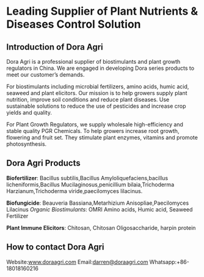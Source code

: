 # Leading Supplier of Plant Nutrients & Diseases Control Solution

## Introduction of Dora Agri
Dora Agri is a professional supplier of biostimulants and plant growth regulators in China. We are engaged in developing Dora series products to meet our customer’s demands.

For biostimulants including microbial fertilizers, amino acids, humic acid, seaweed and plant elicitors. Our mission is to help growers supply plant nutrition, improve soil conditions and reduce plant diseases. Use sustainable solutions to reduce the use of pesticides and increase crop yields and quality.

For Plant Growth Regulators, we supply wholesale high-efficiency and stable quality PGR Chemicals. To help growers increase root growth, flowering and fruit set. They stimulate plant enzymes, vitamins and promote photosynthesis.

## Dora Agri Products

**Biofertilizer**: 
Bacillus subtilis,Bacillus Amyloliquefaciens,bacillus licheniformis,Bacillus Mucilaginosus,penicillium bilaia,Trichoderma Harzianum,Trichoderma viride,paecilomyces lilacinus.

**Biofungicide**: Beauveria Bassiana,Metarhizium Anisopliae,Paecilomyces Lilacinus
*Organic Biostimulants*: OMRI Amino acids, Humic acid, Seaweed Fertilizer


**Plant Immune Elicitors**: Chitosan, Chitosan Oligosaccharide, harpin protein


## How to contact Dora Agri
Website:www.doraagri.com
Email:darren@doraagri.com
Whatsapp:+86-18018160216
